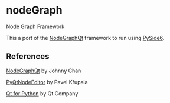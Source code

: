 # nodeGraph
Node Graph Framework

This a port of the [NodeGraphQt](https://github.com/jchanvfx/NodeGraphQt) framework to run using [PySide6](https://doc.qt.io/qtforpython/).


## References
[NodeGraphQt](https://github.com/jchanvfx/NodeGraphQt) by Johnny Chan

[PyQtNodeEditor](https://gitlab.com/pavel.krupala/pyqt-node-editor) by Pavel Křupala

[Qt for Python](https://doc.qt.io/qtforpython/) by Qt Company

